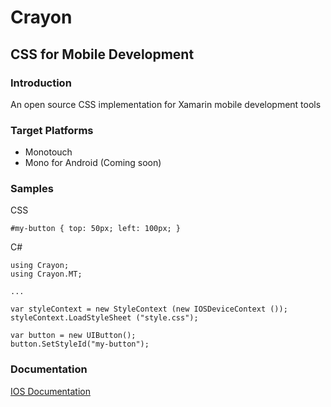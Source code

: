 # Crayon
## CSS for Mobile Development

### Introduction
An open source CSS implementation for Xamarin mobile development tools

### Target Platforms
* Monotouch
* Mono for Android (Coming soon)


### Samples

CSS

```
#my-button { top: 50px; left: 100px; }
```

C#

```
using Crayon;
using Crayon.MT;

...

var styleContext = new StyleContext (new IOSDeviceContext ());
styleContext.LoadStyleSheet ("style.css");

var button = new UIButton();
button.SetStyleId("my-button");

```

### Documentation
[IOS Documentation](https://github.com/jamilgeor/Crayon/wiki/ios-control-progress)